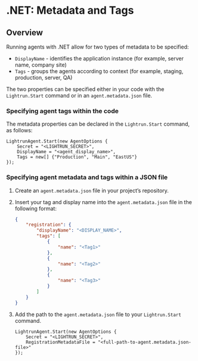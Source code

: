 # .NET: Metadata and Tags

## Overview

Running agents with .NET allow for two types of metadata to be specified: 

- `DisplayName` - identifies the application instance (for example, server name, company site)
- `Tags` - groups the agents according to context (for example, staging, production, server, QA)

The two properties can be specified either in your code with the `Lightrun.Start` command or in an `agent.metadata.json` file.

### Specifying agent tags within the code

The metadata properties can be declared in the `Lightrun.Start` command, as follows: 

``` 
LightrunAgent.Start(new AgentOptions {
    Secret = "<LIGHTRUN_SECRET>",
    DisplayName = "<agent_display_name>",
    Tags = new[] {"Production", "Main", "EastUS"}
});
```


### Specifying agent metadata and tags within a JSON file

1. Create an `agent.metadata.json` file in your project’s repository.
2. Insert your tag and display name into the `agent.metadata.json` file in the following format:
    ```json
    {
        "registration": {
            "displayName": "<DISPLAY_NAME>",
            "tags": [
                {
                    "name": "<Tag1>"
                },
                {
                    "name": "<Tag2>"
                },
                {
                    "name": "<Tag3>"
                }
            ]
        }
    }
    ```
3. Add the path to the `agent.metadata.json` file to your `Lightrun.Start` command.

    ```
    LightrunAgent.Start(new AgentOptions {
        Secret = "<LIGHTRUN_SECRET>",
        RegistrationMetadataFile = "<full-path-to-agent.metadata.json-file>"
    });
    ```

